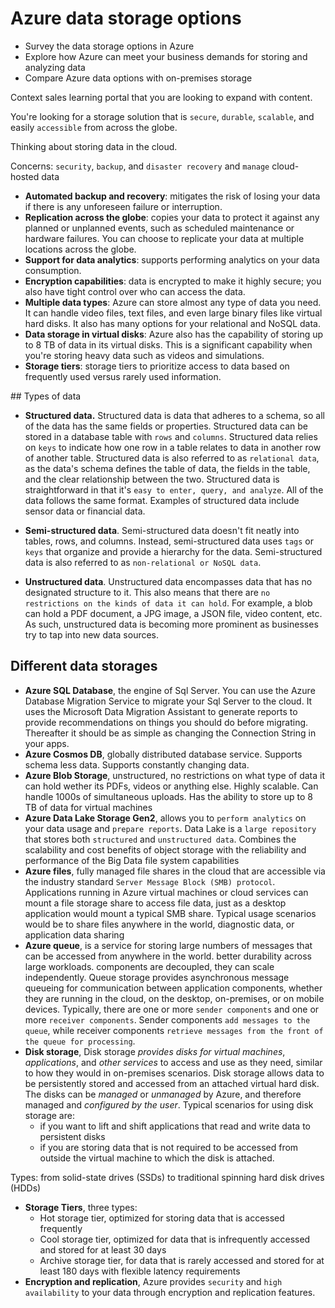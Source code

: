 # Azure data storage options

- Survey the data storage options in Azure
- Explore how Azure can meet your business demands for storing and analyzing data
- Compare Azure data options with on-premises storage

Context sales learning portal that you are looking to expand with content.

You're looking for a storage solution that is `secure`, `durable`, `scalable`, and easily `accessible` from across the globe.

Thinking about storing data in the cloud.

Concerns: `security`, `backup`, and `disaster recovery` and `manage` cloud-hosted data

- **Automated backup and recovery**: mitigates the risk of losing your data if there is any unforeseen failure or interruption.
- **Replication across the globe**: copies your data to protect it against any planned or unplanned events, such as scheduled maintenance or hardware failures. You can choose to replicate your data at multiple locations across the globe.
- **Support for data analytics**: supports performing analytics on your data consumption.
- **Encryption capabilities**: data is encrypted to make it highly secure; you also have tight control over who can access the data.
- **Multiple data types**: Azure can store almost any type of data you need. It can handle video files, text files, and even large binary files like virtual hard disks. It also has many options for your relational and NoSQL data.
- **Data storage in virtual disks**: Azure also has the capability of storing up to 8 TB of data in its virtual disks. This is a significant capability when you're storing heavy data such as videos and simulations.
- **Storage tiers**: storage tiers to prioritize access to data based on frequently used versus rarely used information.

## Types of data
- **Structured data.** Structured data is data that adheres to a schema, so all of the data has the same fields or properties. Structured data can be stored in a database table with `rows` and `columns`. Structured data relies on `keys` to indicate how one row in a table relates to data in another row of another table. Structured data is also referred to as `relational data`, as the data's schema defines the table of data, the fields in the table, and the clear relationship between the two. Structured data is straightforward in that it's `easy to enter, query, and analyze`. All of the data follows the same format. Examples of structured data include sensor data or financial data.

- **Semi-structured data**. Semi-structured data doesn't fit neatly into tables, rows, and columns. Instead, semi-structured data uses `tags` or `keys` that organize and provide a hierarchy for the data. Semi-structured data is also referred to as `non-relational or NoSQL data`.

- **Unstructured data**. Unstructured data encompasses data that has no designated structure to it. This also means that there are `no restrictions on the kinds of data it can hold`. For example, a blob can hold a PDF document, a JPG image, a JSON file, video content, etc. As such, unstructured data is becoming more prominent as businesses try to tap into new data sources.

## Different data storages
- **Azure SQL Database**, the engine of Sql Server. You can use the Azure Database Migration Service to migrate your Sql Server to the cloud. It uses the Microsoft Data Migration Assistant to generate reports to provide recommendations on things you should do before migrating. Thereafter it should be as simple as changing the Connection String in your apps.
- **Azure Cosmos DB**, globally distributed database service. Supports schema less data. Supports constantly changing data.
- **Azure Blob Storage**, unstructured, no restrictions on what type of data it can hold wether its PDFs, videos or anything else. Highly scalable. Can handle 1000s of simultaneous uploads. Has the ability to store up to 8 TB of data for virtual machines
- **Azure Data Lake Storage Gen2**, allows you to `perform analytics` on your data usage and `prepare reports`. Data Lake is a `large repository` that stores both `structured` and `unstructured data`. Combines the scalability and cost benefits of object storage with the reliability and performance of the Big Data file system capabilities
- **Azure files**, fully managed file shares in the cloud that are accessible via the industry standard `Server Message Block (SMB) protocol`. Applications running in Azure virtual machines or cloud services can mount a file storage share to access file data, just as a desktop application would mount a typical SMB share. Typical usage scenarios would be to share files anywhere in the world, diagnostic data, or application data sharing
- **Azure queue**, is a service for storing large numbers of messages that can be accessed from anywhere in the world. better durability across large workloads. components are decoupled, they can scale independently. Queue storage provides asynchronous message queueing for communication between application components, whether they are running in the cloud, on the desktop, on-premises, or on mobile devices. Typically, there are one or more `sender components` and one or more `receiver components`. Sender components `add messages to the queue`, while receiver components `retrieve messages from the front of the queue for processing`.
- **Disk storage**, Disk storage _provides disks for virtual machines_, _applications_, and _other services_ to access and use as they need, similar to how they would in on-premises scenarios. Disk storage allows data to be persistently stored and accessed from an attached virtual hard disk. The disks can be _managed_ or _unmanaged_ by Azure, and therefore managed and _configured by the user_.
Typical scenarios for using disk storage are: 
  - if you want to lift and shift applications that read and write data to persistent disks
  - if you are storing data that is not required to be accessed from outside the virtual machine to which the disk is attached.

Types: from solid-state drives (SSDs) to traditional spinning hard disk drives (HDDs)
- **Storage Tiers**, three types:
  - Hot storage tier, optimized for storing data that is accessed frequently
  - Cool storage tier, optimized for data that is infrequently accessed and stored for at least 30 days
  - Archive storage tier, for data that is rarely accessed and stored for at least 180 days with flexible latency requirements
- **Encryption and replication**, Azure provides `security` and `high availability` to your data through encryption and replication features.



